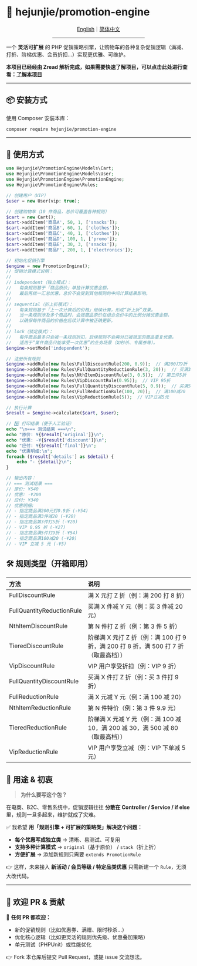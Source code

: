 # 🛒 hejunjie/promotion-engine

<div align="center">
  <a href="./README.md">English</a>｜<a href="./README.zh-CN.md">简体中文</a>
  <hr width="50%"/>
</div>

一个 **灵活可扩展** 的 PHP 促销策略引擎，让购物车的各种复杂促销逻辑（满减、打折、阶梯优惠、会员折扣…）实现更优雅、可维护。

**本项目已经经由 Zread 解析完成，如果需要快速了解项目，可以点击此处进行查看：[了解本项目](https://zread.ai/zxc7563598/php-promotion-engine)**

---

## 📦 安装方式

使用 Composer 安装本库：

```bash
composer require hejunjie/promotion-engine
```

---

## 🚀 使用方式

```php
use Hejunjie\PromotionEngine\Models\Cart;
use Hejunjie\PromotionEngine\Models\User;
use Hejunjie\PromotionEngine\PromotionEngine;
use Hejunjie\PromotionEngine\Rules;

// 创建用户（VIP）
$user = new User(vip: true);

// 创建购物车（10 件商品，总价可覆盖各种规则）
$cart = new Cart();
$cart->addItem('商品A', 50, 1, ['snacks']);
$cart->addItem('商品B', 60, 1, ['clothes']);
$cart->addItem('商品C', 40, 1, ['clothes']);
$cart->addItem('商品D', 100, 1, ['promo']);
$cart->addItem('商品E', 30, 3, ['snacks']);
$cart->addItem('商品F', 200, 1, ['electronics']);

// 初始化促销引擎
$engine = new PromotionEngine();
// 促销计算模式说明：
//
// independent（独立模式）：
//   每条规则基于「商品原价」单独计算优惠金额，
//   最后再统一汇总优惠，总价不会受到其他规则的中间计算结果影响。
//
// sequential（折上折模式）：
//   每条规则基于「上一次计算后的价格」继续计算，形成“折上折”效果。
//   当一条规则涉及多个商品时，会按商品原价在组合总价中的比例分摊优惠金额，
//   以确保每件商品的价格在后续计算中被正确更新。
//
// lock（锁定模式）：
//   每件商品最多只会被一条规则折扣，后续规则不会再对已被锁定的商品重复优惠。
//   适用于“某件商品只能享受一次优惠”的业务场景（如秒杀、专属券等）。
$engine->setMode('independent');

// 注册所有规则
$engine->addRule(new Rules\FullDiscountRule(200, 0.9));  // 满200打9折
$engine->addRule(new Rules\FullQuantityReductionRule(3, 20));  // 买满3件减20
$engine->addRule(new Rules\NthItemDiscountRule(3, 0.5));  // 第三件5折
$engine->addRule(new Rules\VipDiscountRule(0.95));  // VIP 95折
$engine->addRule(new Rules\FullQuantityDiscountRule(5, 0.9));  // 买满5件打9折
$engine->addRule(new Rules\FullReductionRule(100, 20));  // 满100减20
$engine->addRule(new Rules\VipReductionRule(5));  // VIP立减5元

// 执行计算
$result = $engine->calculate($cart, $user);

// 6️⃣ 打印结果（便于人工验证）
echo "\n=== 测试结果 ===\n";
echo "原价: ¥{$result['original']}\n";
echo "优惠: -¥{$result['discount']}\n";
echo "应付: ¥{$result['final']}\n";
echo "优惠明细:\n";
foreach ($result['details'] as $detail) {
    echo "- {$detail}\n";
}

// 输出内容：
// === 测试结果 ===
// 原价: ¥540
// 优惠: -¥200
// 应付: ¥340
// 优惠明细:
// - 指定商品满200元打0.9折 (-¥54)
// - 指定商品满3件减20 (-¥20)
// - 指定商品第3件打5折 (-¥20)
// - VIP 0.95 折 (-¥27)
// - 指定商品满5件打9折 (-¥54)
// - 指定商品满100减20 (-¥20)
// - VIP 立减 5 元 (-¥5)

```

## 🛠️ 规则类型（开箱即用）

| 方法 | 说明 |
|:-----|:-----|
| FullDiscountRule | 满 X 元打 Z 折（例：满 200 打 8 折） | 
| FullQuantityReductionRule | 买满 X 件减 Y 元（例：买 3 件减 20 元） | 
| NthItemDiscountRule | 第 N 件打 Z 折（例：第 3 件 5 折） | 
| TieredDiscountRule | 阶梯满 X 元打 Z 折（例：满 100 打 9 折，满 200 打 8 折，满 500 打 7 折（取最高档）） | 
| VipDiscountRule | VIP 用户享受折扣（例：VIP 9 折） | 
| FullQuantityDiscountRule | 买满 X 件打 Z 折（例：买 3 件打 9 折） | 
| FullReductionRule | 满 X 元减 Y 元（例：满 100 减 20） | 
| NthItemReductionRule | 第 N 件特价（例：第 3 件 9.9 元） | 
| TieredReductionRule | 阶梯满 X 元减 Y 元（例：满 100 减 10，满 200 减 30，满 500 减 80（取最高档）） | 
| VipReductionRule | VIP 用户享受立减（例：VIP 下单减 5 元） | 

## 🎯 用途 & 初衷

> **为什么要写这个包？**

在电商、B2C、零售系统中，促销逻辑往往 **分散在 Controller / Service / if else** 里，规则一旦多起来，维护就成了灾难。

✅ 我希望 **用「规则引擎 + 可扩展的策略类」解决这个问题**：

- **每个优惠写成独立类** → 清晰、易测试、可复用
- **支持多种计算模式** → `original`​（基于原价） / `stack`​（折上折）
- **方便扩展** → 添加新规则只需要 `extends PromotionRule`​

👉 这样，未来接入 **新活动 / 会员等级 / 特定品类优惠** 只需新建一个 `Rule`​，无须大改代码。

---

## 🤝 欢迎 PR & 贡献

📢 **任何 PR 都欢迎：**

- 新的促销规则（比如优惠券、满赠、限时秒杀…）
- 优化核心逻辑（比如更灵活的规则优先级、优惠叠加策略）
- 单元测试（PHPUnit）或性能优化

👉 Fork 本仓库后提交 Pull Request，或提 issue 交流想法。
